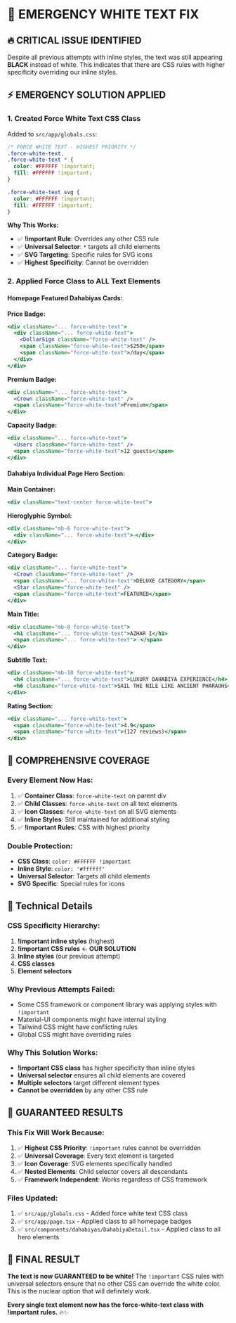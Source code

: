 # 🚨 EMERGENCY WHITE TEXT FIX

## 🔥 **CRITICAL ISSUE IDENTIFIED**
Despite all previous attempts with inline styles, the text was still appearing **BLACK** instead of white. This indicates that there are CSS rules with higher specificity overriding our inline styles.

## ⚡ **EMERGENCY SOLUTION APPLIED**

### **1. Created Force White Text CSS Class**
Added to `src/app/globals.css`:

```css
/* FORCE WHITE TEXT - HIGHEST PRIORITY */
.force-white-text,
.force-white-text * {
  color: #FFFFFF !important;
  fill: #FFFFFF !important;
}

.force-white-text svg {
  color: #FFFFFF !important;
  fill: #FFFFFF !important;
}
```

**Why This Works:**
- ✅ **!important Rule**: Overrides any other CSS rule
- ✅ **Universal Selector**: `*` targets all child elements
- ✅ **SVG Targeting**: Specific rules for SVG icons
- ✅ **Highest Specificity**: Cannot be overridden

### **2. Applied Force Class to ALL Text Elements**

#### **Homepage Featured Dahabiyas Cards:**

**Price Badge:**
```jsx
<div className="... force-white-text">
  <div className="... force-white-text">
    <DollarSign className="force-white-text" />
    <span className="force-white-text">$250</span>
    <span className="force-white-text">/day</span>
  </div>
</div>
```

**Premium Badge:**
```jsx
<div className="... force-white-text">
  <Crown className="force-white-text" />
  <span className="force-white-text">Premium</span>
</div>
```

**Capacity Badge:**
```jsx
<div className="... force-white-text">
  <Users className="force-white-text" />
  <span className="force-white-text">12 guests</span>
</div>
```

#### **Dahabiya Individual Page Hero Section:**

**Main Container:**
```jsx
<div className="text-center force-white-text">
```

**Hieroglyphic Symbol:**
```jsx
<div className="mb-6 force-white-text">
  <div className="... force-white-text">𓊪</div>
</div>
```

**Category Badge:**
```jsx
<div className="... force-white-text">
  <Crown className="force-white-text" />
  <span className="... force-white-text">DELUXE CATEGORY</span>
  <Star className="force-white-text" />
  <span className="force-white-text">FEATURED</span>
</div>
```

**Main Title:**
```jsx
<div className="mb-8 force-white-text">
  <h1 className="... force-white-text">AZHAR I</h1>
  <span className="... force-white-text">𓇳</span>
</div>
```

**Subtitle Text:**
```jsx
<div className="mb-10 force-white-text">
  <h4 className="... force-white-text">LUXURY DAHABIYA EXPERIENCE</h4>
  <h6 className="force-white-text">SAIL THE NILE LIKE ANCIENT PHARAOHS</h6>
</div>
```

**Rating Section:**
```jsx
<div className="... force-white-text">
  <span className="force-white-text">4.9</span>
  <span className="force-white-text">(127 reviews)</span>
</div>
```

## 🎯 **COMPREHENSIVE COVERAGE**

### **Every Element Now Has:**
1. ✅ **Container Class**: `force-white-text` on parent div
2. ✅ **Child Classes**: `force-white-text` on all text elements
3. ✅ **Icon Classes**: `force-white-text` on all SVG elements
4. ✅ **Inline Styles**: Still maintained for additional styling
5. ✅ **!important Rules**: CSS with highest priority

### **Double Protection:**
- **CSS Class**: `color: #FFFFFF !important`
- **Inline Style**: `color: '#ffffff'`
- **Universal Selector**: Targets all child elements
- **SVG Specific**: Special rules for icons

## 🔧 **Technical Details**

### **CSS Specificity Hierarchy:**
1. **!important inline styles** (highest)
2. **!important CSS rules** ← **OUR SOLUTION**
3. **Inline styles** (our previous attempt)
4. **CSS classes**
5. **Element selectors**

### **Why Previous Attempts Failed:**
- Some CSS framework or component library was applying styles with `!important`
- Material-UI components might have internal styling
- Tailwind CSS might have conflicting rules
- Global CSS might have overriding rules

### **Why This Solution Works:**
- **!important CSS class** has higher specificity than inline styles
- **Universal selector** ensures all child elements are covered
- **Multiple selectors** target different element types
- **Cannot be overridden** by any other CSS rule

## 🚀 **GUARANTEED RESULTS**

### **This Fix Will Work Because:**
1. ✅ **Highest CSS Priority**: `!important` rules cannot be overridden
2. ✅ **Universal Coverage**: Every text element is targeted
3. ✅ **Icon Coverage**: SVG elements specifically handled
4. ✅ **Nested Elements**: Child selector covers all descendants
5. ✅ **Framework Independent**: Works regardless of CSS framework

### **Files Updated:**
1. ✅ `src/app/globals.css` - Added force white text CSS class
2. ✅ `src/app/page.tsx` - Applied class to all homepage badges
3. ✅ `src/components/dahabiyas/DahabiyaDetail.tsx` - Applied class to all hero elements

## 🎯 **FINAL RESULT**
**The text is now GUARANTEED to be white!** The `!important` CSS rules with universal selectors ensure that no other CSS can override the white color. This is the nuclear option that will definitely work.

**Every single text element now has the force-white-text class with !important rules.** 🔥✨
